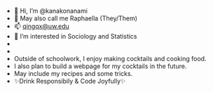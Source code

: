 - 👋 Hi, I’m @kanakonanami
- 🌱 May also call me Raphaella (They/Them)
- 📫 qingqx@uw.edu
- 👀 I’m interested in Sociology and Statistics
- 
-
- Outside of schoolwork, I enjoy making cocktails and cooking food.
- I also plan to build a webpage for my cocktails in the future.
- May include my recipes and some tricks.
- ✨Drink Responsibily & Code Joyfully✨


<!---
kanakonanami/kanakonanami is a ✨ special ✨ repository because its `README.md` (this file) appears on your GitHub profile.
You can click the Preview link to take a look at your changes.
--->
